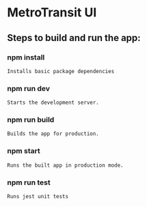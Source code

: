   # MetroTransit UI
  
  ## Steps to build and run the app:
  ### npm install
    Installs basic package dependencies
  ### npm run dev
    Starts the development server.

  ### npm run build
    Builds the app for production.

  ### npm start
    Runs the built app in production mode.

  ### npm run test
    Runs jest unit tests  